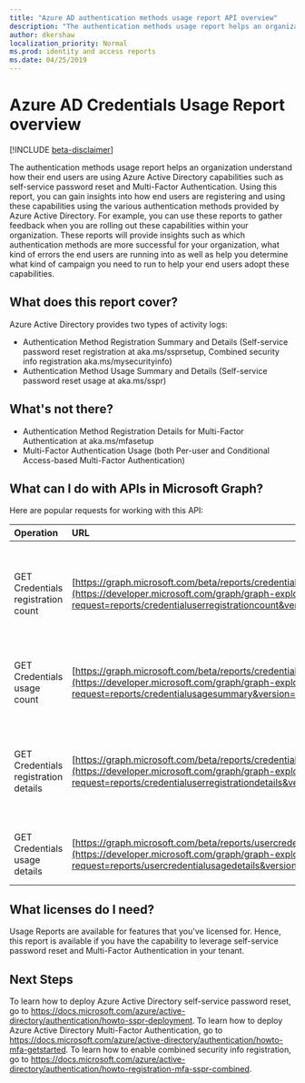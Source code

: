 ```yaml
---
title: "Azure AD authentication methods usage report API overview"
description: "The authentication methods usage report helps an organization understand how their end users are using Azure Active Directory capabilities such as self-service password reset and Multi-Factor Authentication."
author: dkershaw
localization_priority: Normal
ms.prod: identity and access reports
ms.date: 04/25/2019
---
```


# Azure AD Credentials Usage Report overview

[!INCLUDE [beta-disclaimer](../../includes/beta-disclaimer.md)]

The authentication methods usage report helps an organization understand how their end users are using Azure Active Directory capabilities such as self-service password reset and Multi-Factor Authentication. Using this report, you can gain insights into how end users are registering and using these capabilities using the various authentication methods provided by Azure Active Directory. For example, you can use these reports to gather feedback when you are rolling out these capabilities within your organization. These reports will provide insights such as which authentication methods are more successful for your organization, what kind of errors the end users are running into as well as help you determine what kind of campaign you need to run to help your end users adopt these capabilities.

## What does this report cover?

Azure Active Directory provides two types of activity logs:

- Authentication Method Registration Summary and Details (Self-service password reset registration at aka.ms/ssprsetup, Combined security info registration aka.ms/mysecurityinfo)
- Authentication Method Usage Summary and Details (Self-service password reset usage at aka.ms/sspr)

## What's not there?

- Authentication Method Registration Details for Multi-Factor Authentication at aka.ms/mfasetup
- Multi-Factor Authentication Usage (both Per-user and Conditional Access-based Multi-Factor Authentication)

## What can I do with APIs in Microsoft Graph?

Here are popular requests for working with this API:

Operation | URL | Description
:----------|:----|:----------
GET Credentials registration count | [https://graph.microsoft.com/beta/reports/credentialuserregistrationcount](https://developer.microsoft.com/graph/graph-explorer?request=reports/credentialuserregistrationcount&version=beta)| Get the number of users registered for self-service password reset and Multi-Factor Authentication
GET Credentials usage count  | [https://graph.microsoft.com/beta/reports/credentialusagesummary](https://developer.microsoft.com/graph/graph-explorer?request=reports/credentialusagesummary&version=beta)| Get the number of users using self-service password reset
GET Credentials registration details  | [https://graph.microsoft.com/beta/reports/credentialuserregistrationdetails](https://developer.microsoft.com/graph/graph-explorer?request=reports/credentialuserregistrationdetails&version=beta)|Get the user details for self-service password reset and Multi-Factor Authentication registration activities
GET Credentials usage details  | [https://graph.microsoft.com/beta/reports/usercredentialusagedetails](https://developer.microsoft.com/graph/graph-explorer?request=reports/usercredentialusagedetails&version=beta)| Get user details for all self-service password reset activities 


## What licenses do I need?

Usage Reports are available for features that you've licensed for. Hence, this report is available if you have the capability to leverage self-service password reset and Multi-Factor Authentication in your tenant.


## Next Steps
To learn how to deploy Azure Active Directory self-service password reset, go to https://docs.microsoft.com/azure/active-directory/authentication/howto-sspr-deployment.
To learn how to deploy Azure Active Directory Multi-Factor Authentication, go to https://docs.microsoft.com/azure/active-directory/authentication/howto-mfa-getstarted.
To learn how to enable combined security info registration, go to https://docs.microsoft.com/azure/active-directory/authentication/howto-registration-mfa-sspr-combined.

<!--
{
  "type": "#page.annotation",
  "suppressions": [
    "Error: /api-reference/beta/resources/azure-ad-auditlog-overview.md:\r\n      Exception processing links.\r\n    System.ArgumentException: Link Definition was null. Link text: !INCLUDE [beta-disclaimer](../../includes/beta-disclaimer.md)\r\n      at ApiDoctor.Validation.DocFile.get_LinkDestinations()\r\n      at ApiDoctor.Validation.DocSet.ValidateLinks(Boolean includeWarnings, String[] relativePathForFiles, IssueLogger issues, Boolean requireFilenameCaseMatch, Boolean printOrphanedFiles)"
  ]
}
-->
